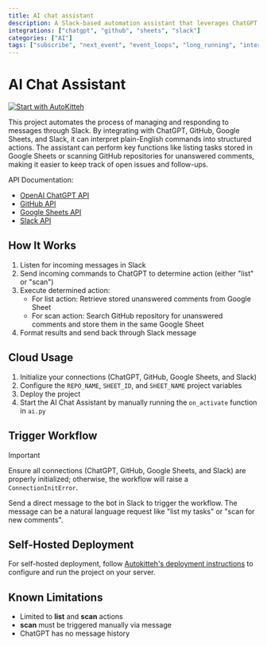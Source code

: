 ```yaml
---
title: AI chat assistant
description: A Slack-based automation assistant that leverages ChatGPT to manage and respond to messages by integrating with GitHub and Google Sheets.
integrations: ["chatgpt", "github", "sheets", "slack"]
categories: ["AI"]
tags: ["subscribe", "next_event", "event_loops", "long_running", "interactive_workflows", "essential"]
---
```


# AI Chat Assistant

[![Start with AutoKitteh](https://autokitteh.com/assets/autokitteh-badge.svg)](https://app.autokitteh.cloud/template?name=ai-chat-assistant)

This project automates the process of managing and responding to messages through Slack. By integrating with ChatGPT, GitHub, Google Sheets, and Slack, it can interpret plain-English commands into structured actions. The assistant can perform key functions like listing tasks stored in Google Sheets or scanning GitHub repositories for unanswered comments, making it easier to keep track of open issues and follow-ups.

API Documentation:

- [OpenAI ChatGPT API](https://openai.com/)
- [GitHub API](https://docs.github.com/en/rest)
- [Google Sheets API](https://developers.google.com/sheets)
- [Slack API](https://api.slack.com/)

## How It Works

1. Listen for incoming messages in Slack
2. Send incoming commands to ChatGPT to determine action (either "list" or "scan")
3. Execute determined action:
   - For list action: Retrieve stored unanswered comments from Google Sheet
   - For scan action: Search GitHub repository for unanswered comments and store them in the same Google Sheet
4. Format results and send back through Slack message

## Cloud Usage

1. Initialize your connections (ChatGPT, GitHub, Google Sheets, and Slack)
2. Configure the `REPO_NAME`, `SHEET_ID`, and `SHEET_NAME` project variables
3. Deploy the project
4. Start the AI Chat Assistant by manually running the `on_activate` function in `ai.py`

## Trigger Workflow

> [!IMPORTANT]
> Ensure all connections (ChatGPT, GitHub, Google Sheets, and Slack) are properly initialized; otherwise, the workflow will raise a `ConnectionInitError`.

Send a direct message to the bot in Slack to trigger the workflow. The message can be a natural language request like "list my tasks" or "scan for new comments".

## Self-Hosted Deployment

For self-hosted deployment, follow [Autokitteh's deployment instructions](https://docs.autokitteh.com/get_started/deployment) to configure and run the project on your server.

## Known Limitations

- Limited to **list** and **scan** actions
- **scan** must be triggered manually via message
- ChatGPT has no message history
